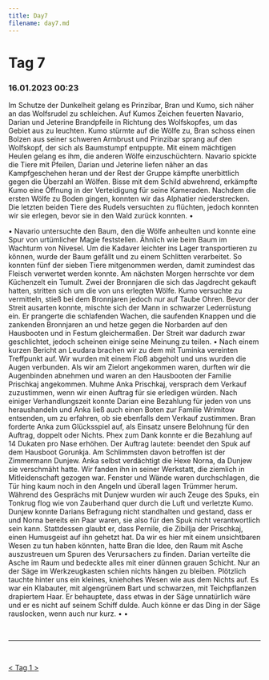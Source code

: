 ```yaml
---
title: Day7
filename: day7.md
--- 
```


# Tag 7
### 16.01.2023 00:23
Im Schutze der Dunkelheit gelang es Prinzibar, Bran und Kumo, sich näher an das Wolfsrudel zu schleichen. Auf Kumos Zeichen feuerten Navario, Darian und Jeterine Brandpfeile in Richtung des Wolfskopfes, um das Gebiet aus zu leuchten. Kumo stürmte auf die Wölfe zu, Bran schoss einen Bolzen aus seiner schweren Armbrust und Prinzibar sprang auf den Wolfskopf, der sich als Baumstumpf entpuppte. Mit einem mächtigen Heulen gelang es ihm, die anderen Wölfe einzuschüchtern. Navario spickte die Tiere mit Pfeilen, Darian und Jeterine liefen näher an das Kampfgeschehen heran und der Rest der Gruppe kämpfte unerbittlich gegen die Überzahl an Wölfen. Bisse mit dem Schild abwehrend, erkämpfte Kumo eine Öffnung in der Verteidigung für seine Kameraden. Nachdem die ersten Wölfe zu Boden gingen, konnten wir das Alphatier niederstrecken. Die letzten beiden Tiere des Rudels versuchten zu flüchten, jedoch konnten wir sie erlegen, bevor sie in den Wald zurück konnten.
•  
 
•  Navario untersuchte den Baum, den die Wölfe anheulten und konnte eine Spur von urtümlicher Magie feststellen. Ähnlich wie beim Baum im Wachturm von Nivesel. Um die Kadaver leichter ins Lager transportieren zu können, wurde der Baum gefällt und zu einem Schlitten verarbeitet. So konnten fünf der sieben Tiere mitgenommen werden, damit zumindest das Fleisch verwertet werden konnte. Am nächsten Morgen herrschte vor dem Küchenzelt ein Tumult. Zwei der Bronnjaren die sich das Jagdrecht gekauft hatten, stritten sich um die von uns erlegten Wölfe. Kumo versuchte zu vermitteln, stieß bei dem Bronnjaren jedoch nur auf Taube Ohren. Bevor der Streit ausarten konnte, mischte sich der Mann in schwarzer Lederrüstung ein. Er prangerte die schlafenden Wachen, die saufenden Knappen und die zankenden Bronnjaren an und hetze gegen die Norbarden auf den Hausbooten und in Festum gleichermaßen. Der Streit war dadurch zwar geschlichtet, jedoch scheinen einige seine Meinung zu teilen.
•  Nach einem kurzen Bericht an Leudara brachen wir zu dem mit Tuminka vereinten Treffpunkt auf. Wir wurden mit einem Floß abgeholt und uns wurden die Augen verbunden. Als wir am Zielort angekommen waren, durften wir die Augenbinden abnehmen und waren an den Hausbooten der Familie Prischkaj angekommen. Muhme Anka Prischkaj, versprach dem Verkauf zuzustimmen, wenn wir einen Auftrag für sie erledigen würden. Nach einiger Verhandlungszeit konnte Darian eine Bezahlung für jeden von uns heraushandeln und Anka ließ auch einen Boten zur Familie Wrimitow entsenden, um zu erfahren, ob sie ebenfalls dem Verkauf zustimmen. Bran forderte Anka zum Glücksspiel auf, als Einsatz unsere Belohnung für den Auftrag, doppelt oder Nichts. Phex zum Dank konnte er die Bezahlung auf 14 Dukaten pro Nase erhöhen.
Der Auftrag lautete: beendet den Spuk auf dem Hausboot Gorunkja. Am Schlimmsten davon betroffen ist der Zimmermann Dunjew. Anka selbst verdächtigt die Hexe Norna, da Dunjew sie verschmäht hatte. Wir fanden ihn in seiner Werkstatt, die ziemlich in Mitleidenschaft gezogen war. Fenster und Wände waren durchschlagen, die Tür hing kaum noch in den Angeln und überall lagen Trümmer herum. Während des Gesprächs mit Dunjew wurden wir auch Zeuge des Spuks, ein Tonkrug flog wie von Zauberhand quer durch die Luft und verletzte Kumo. Dunjew konnte Darians Befragung nicht standhalten und gestand, dass er und Norna bereits ein Paar waren, sie also für den Spuk nicht verantwortlich sein kann. Stattdessen glaubt er, dass Pernile, die Zibillja der Prischkaj, einen Humusgeist auf ihn gehetzt hat. Da wir es hier mit einem unsichtbaren Wesen zu tun haben könnten, hatte Bran die Idee, den Raum mit Asche auszustreuen um Spuren des Verursachers zu finden. Darian verteilte die Asche im Raum und bedeckte alles mit einer dünnen grauen Schicht. Nur an der Säge im Werkzeugkasten schien nichts hängen zu bleiben. Plötzlich tauchte hinter uns ein kleines, kniehohes Wesen wie aus dem Nichts auf. Es war ein Klabauter, mit algengrünem Bart und schwarzen, mit Teichpflanzen drapiertem Haar. Er behauptete, dass etwas in der Säge unnatürlich wäre und er es nicht auf seinem Schiff dulde. Auch könne er das Ding in der Säge rauslocken, wenn auch nur kurz. 
•  •  

<br>

----
<br>

[< ](day6.md)
[ Tag 1 ](README.md)
[ >](day8.md)<br>